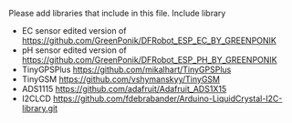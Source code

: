 Please add libraries that include in this file.
Include library
- EC sensor edited version of https://github.com/GreenPonik/DFRobot_ESP_EC_BY_GREENPONIK
- pH sensor edited version of https://github.com/GreenPonik/DFRobot_ESP_PH_BY_GREENPONIK
- TinyGPSPlus https://github.com/mikalhart/TinyGPSPlus
- TinyGSM https://github.com/vshymanskyy/TinyGSM
- ADS1115 https://github.com/adafruit/Adafruit_ADS1X15
- I2CLCD https://github.com/fdebrabander/Arduino-LiquidCrystal-I2C-library.git 
